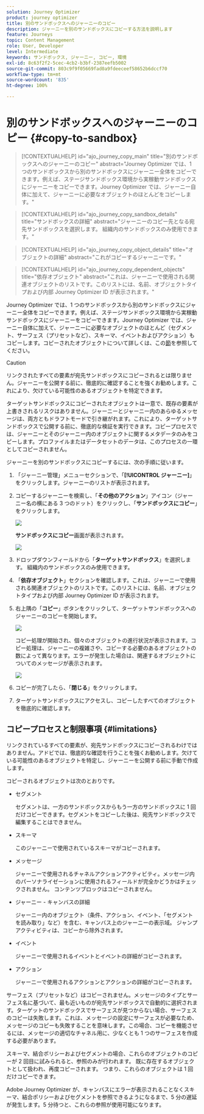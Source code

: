 ```yaml
---
solution: Journey Optimizer
product: journey optimizer
title: 別のサンドボックスへのジャーニーのコピー
description: ジャーニーを別のサンドボックスにコピーする方法を説明します
feature: Journeys
topic: Content Management
role: User, Developer
level: Intermediate
keywords: サンドボックス, ジャーニー, コピー, 環境
exl-id: 8c63f2f2-5cec-4cb2-b3bf-2387eefb5002
source-git-commit: 803c9f9f05669fad0a9fdeeceef58652b6dccf70
workflow-type: tm+mt
source-wordcount: '835'
ht-degree: 100%

---
```


# 別のサンドボックスへのジャーニーのコピー {#copy-to-sandbox}

>[!CONTEXTUALHELP]
>id="ajo_journey_copy_main"
>title="別のサンドボックスへのジャーニーのコピー"
>abstract="Journey Optimizer では、1 つのサンドボックスから別のサンドボックスにジャーニー全体をコピーできます。例えば、ステージサンドボックス環境から実稼動サンドボックスにジャーニーをコピーできます。Journey Optimizer では、ジャーニー自体に加えて、ジャーニーに必要なオブジェクトのほとんどをコピーします。"

>[!CONTEXTUALHELP]
>id="ajo_journey_copy_sandbox_details"
>title="サンドボックスの詳細"
>abstract="ジャーニーのコピー先となる宛先サンドボックスを選択します。 組織内のサンドボックスのみ使用できます。"

>[!CONTEXTUALHELP]
>id="ajo_journey_copy_object_details"
>title="オブジェクトの詳細"
>abstract="これがコピーするジャーニーです。"

>[!CONTEXTUALHELP]
>id="ajo_journey_copy_dependent_objects"
>title="依存オブジェクト"
>abstract="これは、ジャーニーで使用される関連オブジェクトのリストです。このリストには、名前、オブジェクトタイプおよび内部 Journey Optimizer ID が表示されます。"

Journey Optimizer では、1 つのサンドボックスから別のサンドボックスにジャーニー全体をコピーできます。例えば、ステージサンドボックス環境から実稼動サンドボックスにジャーニーをコピーできます。Journey Optimizer では、ジャーニー自体に加えて、ジャーニーに必要なオブジェクトのほとんど（セグメント、サーフェス（プリセットなど）、スキーマ、イベントおよびアクション）もコピーします。コピーされたオブジェクトについて詳しくは、この[節](#limitations)を参照してください。

>[!CAUTION]
>
>リンクされたすべての要素が宛先サンドボックスにコピーされるとは限りません。ジャーニーを公開する前に、徹底的に確認することを強くお勧めします。これにより、欠けている可能性のあるオブジェクトを特定できます。

ターゲットサンドボックスにコピーされたオブジェクトは一意で、既存の要素が上書きされるリスクはありません。ジャーニーとジャーニー内のあらゆるメッセージは、両方ともドラフトモードで引き継がれます。これにより、ターゲットサンドボックスで公開する前に、徹底的な検証を実行できます。コピープロセスでは、ジャーニーとそのジャーニー内のオブジェクトに関するメタデータのみをコピーします。プロファイルまたはデータセットのデータは、このプロセスの一環としてコピーされません。

ジャーニーを別のサンドボックスにコピーするには、次の手順に従います。

1. 「ジャーニー管理」メニューセクションで、「**[!UICONTROL ジャーニー]**」をクリックします。ジャーニーのリストが表示されます。

2. コピーするジャーニーを検索し、「**その他のアクション**」アイコン（ジャーニー名の横にある 3 つのドット）をクリックし、「**サンドボックスにコピー**」をクリックします。

   ![](assets/copy-sandbox1.png)

   **サンドボックスにコピー**&#x200B;画面が表示されます。

   ![](assets/copy-sandbox2.png)

3. ドロップダウンフィールドから「**ターゲットサンドボックス**」を選択します。 組織内のサンドボックスのみ使用できます。

4. 「**依存オブジェクト**」セクションを確認します。これは、ジャーニーで使用される関連オブジェクトのリストです。このリストには、名前、オブジェクトタイプおよび内部 Journey Optimizer ID が表示されます。

5. 右上隅の「**コピー**」ボタンをクリックして、ターゲットサンドボックスへのジャーニーのコピーを開始します。

   ![](assets/copy-sandbox3.png)

   コピー処理が開始され、個々のオブジェクトの進行状況が表示されます。コピー処理は、ジャーニーの複雑さや、コピーする必要のあるオブジェクトの数によって異なります。エラーが発生した場合は、関連するオブジェクトについてのメッセージが表示されます。

   ![](assets/copy-sandbox4.png)

6. コピーが完了したら、「**閉じる**」をクリックします。

7. ターゲットサンドボックスにアクセスし、コピーしたすべてのオブジェクトを徹底的に確認します。

## コピープロセスと制限事項 {#limitations}

リンクされているすべての要素が、宛先サンドボックスにコピーされるわけではありません。アドビでは、徹底的な確認を行うことを強くお勧めします。欠けている可能性のあるオブジェクトを特定し、ジャーニーを公開する前に手動で作成します。

コピーされるオブジェクトは次のとおりです。

* セグメント

   セグメントは、一方のサンドボックスからもう一方のサンドボックスに 1 回だけコピーできます。セグメントをコピーした後は、宛先サンドボックスで編集することはできません。

* スキーマ

   このジャーニーで使用されているスキーマがコピーされます。

* メッセージ

   ジャーニーで使用されるチャネルアクションアクティビティ。メッセージ内のパーソナライゼーションに使用されるフィールドが完全かどうかはチェックされません。 コンテンツブロックはコピーされません。

* ジャーニー - キャンバスの詳細

   ジャーニー内のオブジェクト（条件、アクション、イベント、「セグメントを読み取り」など）を含む、キャンバス上のジャーニーの表示域。 ジャンプアクティビティは、コピーから除外されます。

* イベント

   ジャーニーで使用されるイベントとイベントの詳細がコピーされます。

* アクション

   ジャーニーで使用されるアクションとアクションの詳細がコピーされます。

サーフェス（プリセットなど）はコピーされません。メッセージのタイプとサーフェス名に基づいて、最も近いものが宛先サンドボックスで自動的に選択されます。ターゲットのサンドボックスでサーフェスが見つからない場合、サーフェスのコピーは失敗します。これは、メッセージの設定にサーフェスが必要なため、メッセージのコピーも失敗することを意味します。この場合、コピーを機能させるには、メッセージの適切なチャネル用に、少なくとも 1 つのサーフェスを作成する必要があります。

スキーマ、結合ポリシーおよびセグメントの場合、これらのオブジェクトのコピーが 2 回目に試みられると、参照のみが行われます。 既に存在するオブジェクトとして扱われ、再度コピーされます。 つまり、これらのオブジェクトは 1 回だけコピーできます。

Adobe Journey Optimizer が、キャンバスにエラーが表示されることなくスキーマ、結合ポリシーおよびセグメントを参照できるようになるまで、5 分の遅延が発生します。5 分待つと、これらの参照が使用可能になります。
